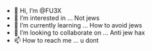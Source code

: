 - 👋 Hi, I’m @FU3X
- 👀 I’m interested in ... Not jews
- 🌱 I’m currently learning ... How to avoid jews
- 💞️ I’m looking to collaborate on ... Anti jew hax
- 📫 How to reach me ... u dont

<!---
FU3X/FU3X is a ✨ special ✨ repository because its `README.md` (this file) appears on your GitHub profile.
You can click the Preview link to take a look at your changes.
--->
